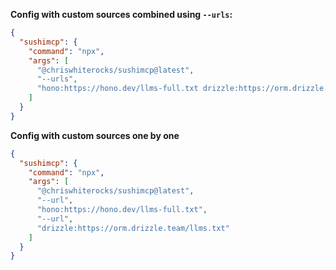 **Config with custom sources combined using `--urls`:**

```json
{
  "sushimcp": {
    "command": "npx",
    "args": [
      "@chriswhiterocks/sushimcp@latest",
      "--urls",
      "hono:https://hono.dev/llms-full.txt drizzle:https://orm.drizzle.team/llms.txt"
    ]
  }
}
```

**Config with custom sources one by one**

```json
{
  "sushimcp": {
    "command": "npx",
    "args": [
      "@chriswhiterocks/sushimcp@latest",
      "--url",
      "hono:https://hono.dev/llms-full.txt",
      "--url",
      "drizzle:https://orm.drizzle.team/llms.txt"
    ]
  }
}
```
